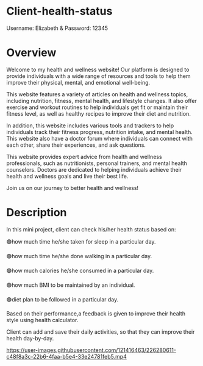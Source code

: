 # Client-health-status
Username: Elizabeth &amp; Password: 12345

<h1>Overview</h1>
Welcome to my health and wellness website! Our platform is designed to provide individuals with a wide range of resources and tools to help them improve their physical, mental, and emotional well-being.

This website features a variety of articles on health and wellness topics, including nutrition, fitness, mental health, and lifestyle changes. It also offer exercise and workout routines to help individuals get fit or maintain their fitness level, as well as healthy recipes to improve their diet and nutrition.

In addition, this website includes various tools and trackers to help individuals track their fitness progress, nutrition intake, and mental health. This website also have a doctor forum where individuals can connect with each other, share their experiences, and ask questions.

This website provides expert advice from health and wellness professionals, such as nutritionists, personal trainers, and mental health counselors. Doctors are dedicated to helping individuals achieve their health and wellness goals and live their best life.

Join us on our journey to better health and wellness!

<h1>Description</h1>
In this mini project, client can check his/her health status based on:

🟢how much time he/she taken for sleep in a particular day.

🟢how much time he/she done walking in a particular day.

🟢how much calories he/she consumed in a particular day. 

🟢how much BMI to be maintained by an individual. 

🟢diet plan to be followed in a particular day. 

Based on their performance,a feedback is given to improve their health style using health calculator. 

Client can add and save their daily activities, so that they can improve their health day-by-day.


https://user-images.githubusercontent.com/121416463/226280611-c48f8a3c-22b6-4faa-b5e4-33e24781feb5.mp4

